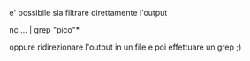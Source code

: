 e' possibile sia filtrare direttamente l'output

nc ... | grep "pico"*

oppure ridirezionare l'output in un file e poi effettuare un grep ;)
